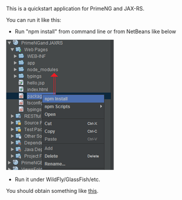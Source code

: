 This is a quickstart application for PrimeNG and JAX-RS.

You can run it like this:
- Run "npm install" from command line or from NetBeans like below

![](./install.png)	

- Run it under WildFly/GlassFish/etc.

You should obtain something like [this](http://java-ee-articles.blogspot.ro/2016/03/primeng-jax-rs.html).
